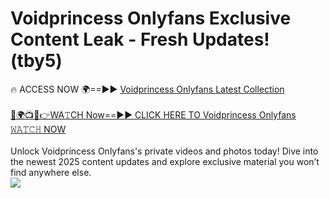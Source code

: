 # Voidprincess Onlyfans Exclusive Content Leak - Fresh Updates! (tby5)

🔥 ACCESS NOW 🌍==►► <a href="https://tinyurl.com/kvy9nzfs" rel="nofollow">Voidprincess Onlyfans Latest Collection</a>
<br><br>
[🔴🌍📺📱👉WA𝚃CH Now==►► CLICK HERE TO Voidprincess Onlyfans 𝚆𝙰𝚃𝙲𝙷 NOW](https://tinyurl.com/kvy9nzfs)
<br><br>
Unlock Voidprincess Onlyfans's private videos and photos today! Dive into the newest 2025 content updates and explore exclusive material you won’t find anywhere else.
<br>
<a href="https://tinyurl.com/kvy9nzfs" rel="nofollow" data-target="animated-image.originalLink"><img src="https://camo.githubusercontent.com/8a4f000d20f83aca3bf7ec5f350d767afa0574a8a352519fd8cfa583a6f93a33/68747470733a2f2f692e696d6775722e636f6d2f644a486b345a712e676966" data-canonical-src="https://i.imgur.com/dJHk4Zq.gif" style="max-width: 100%; display: inline-block;" data-target="animated-image.originalImage"></a>
<br>
